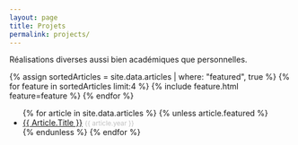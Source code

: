 ```yaml
---
layout: page
title: Projets
permalink: projects/
---
```


Réalisations diverses aussi bien académiques que personnelles.

<div class="project-spacer-small"></div>

<div class="cover-wrapper cover-wrapper-2-col l-middle">
    {% assign sortedArticles = site.data.articles | where: "featured", true %}
    {% for feature in sortedArticles limit:4 %}
        {% include feature.html feature=feature %}
    {% endfor %}
</div>

<div class="project-spacer-small"></div>

<ul>
    {% for article in site.data.articles %}
        {% unless article.featured %}
            <li><a href="{{ article.url }}" style="text-transform: capitalize">{{ article.title }}</a> <small style="color: #c0c0c0">{{ article.year }}</small></li>
        {% endunless %}
    {% endfor %}
</ul>